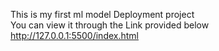 This is my first ml model Deployment project  
    You can view it through the Link provided below    
                        http://127.0.0.1:5500/index.html
